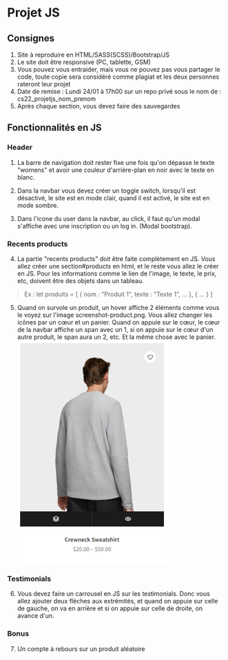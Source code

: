 # Projet JS

## Consignes

1. Site à reproduire en HTML/SASS(SCSS)/Bootstrap/JS
2. Le site doit être responsive (PC, tablette, GSM)
3. Vous pouvez vous entraider, mais vous ne pouvez pas vous partager le code, toute copie sera considéré comme plagiat et les deux personnes rateront leur projet
4. Date de remise : Lundi 24/01 à 17h00 sur un repo privé sous le nom de : cs22_projetjs_nom_prenom
5. Après chaque section, vous devez faire des sauvegardes 


## Fonctionnalités en JS

### Header

1. La barre de navigation doit rester fixe une fois qu'on dépasse le texte "womens" et avoir une couleur d'arrière-plan en noir avec le texte en blanc.

2. Dans la navbar vous devez créer un toggle switch, lorsqu'il est désactivé, le site est en mode clair, quand il est activé, le site est en mode sombre.

3. Dans l'icone du user dans la navbar, au click, il faut qu'un modal s'affiche avec une inscription ou un log in. (Modal bootstrap).

### Recents products

4. La partie "recents products" doit être faite complètement en JS. Vous allez créer une section#products en html, et le reste vous allez le créer en JS. Pour les informations comme le lien de l'image, le texte, le prix, etc, doivent être des objets dans un tableau.
>Ex : let produits = [
>    {
>        nom : "Produit 1",
>        texte : "Texte 1",
>        ...
>    },
>    {
>        ...
>    }
>]

5. Quand on survole un produit, un hover affiche 2 éléments comme vous le voyez sur l'image screenshot-product.png. Vous allez changer les icônes par un cœur et un panier. Quand on appuie sur le cœur, le cœur de la navbar affiche un span avec un 1, si on appuie sur le cœur d'un autre produit, le span aura un 2, etc. Et la même chose avec le panier.
![alt Product](./screenshot-product.png)

### Testimonials

6. Vous devez faire un carrousel en JS sur les testimonials. Donc vous allez ajouter deux flèches aux extrémités, et quand on appuie sur celle de gauche, on va en arrière et si on appuie sur celle de droite, on avance d'un.

### Bonus
7. Un compte à rebours sur un produit aléatoire